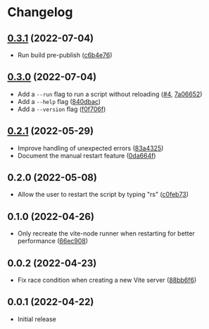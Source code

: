 # Changelog

## [0.3.1](https://github.com/hugo-t-b/vite-node-dev/releases/tag/v0.3.1) (2022-07-04)
* Run build pre-publish ([c6b4e76](https://github.com/hugo-t-b/vite-node-dev/commit/c6b4e7664d86b85efa3dad0d01a21a72169c1181))

## [0.3.0](https://github.com/hugo-t-b/vite-node-dev/releases/tag/v0.3.0) (2022-07-04)
* Add a `--run` flag to run a script without reloading ([#4](https://github.com/hugo-t-b/vite-node-dev/pull/4), [7a06652](https://github.com/hugo-t-b/vite-node-dev/commit/7a06652f735c09741cdca143ab14f0be2e0d826e))
* Add a `--help` flag ([840dbac](https://github.com/hugo-t-b/vite-node-dev/commit/840dbac31d3a121b1936c30b92fb32001824fd7b))
* Add a `--version` flag ([f0f706f](https://github.com/hugo-t-b/vite-node-dev/commit/f0f706f8a6409a84c88c4b3f42eb7b918984db5b))

## [0.2.1](https://github.com/hugo-t-b/vite-node-dev/releases/tag/v0.2.1) (2022-05-29)
* Improve handling of unexpected errors ([83a4325](https://github.com/hugo-t-b/vite-node-dev/commit/83a43253a117aa21de5f38b5833ed72e51e84f4d))
* Document the manual restart feature ([0da664f](https://github.com/hugo-t-b/vite-node-dev/commit/0da664ff729a8b246e6a294c62c05baf63ae861b))

## 0.2.0 (2022-05-08)
* Allow the user to restart the script by typing "rs" ([c0feb73](https://github.com/hugo-t-b/vite-node-dev/commit/c0feb736d6735a5773f6600262c49de3c8c4cc77))

## 0.1.0 (2022-04-26)
* Only recreate the vite-node runner when restarting for better performance ([66ec908](https://github.com/hugo-t-b/vite-node-dev/commit/66ec908785048ceaae1b24651fba6cae090dcdcd))

## 0.0.2 (2022-04-23)
* Fix race condition when creating a new Vite server ([88bb6f6](https://github.com/hugo-t-b/vite-node-dev/commit/88bb6f6c93675bbf48986c3d2f1a856177265816))

## 0.0.1 (2022-04-22)
* Initial release
